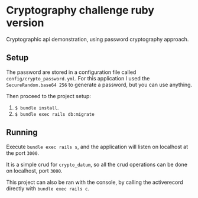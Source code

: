 # Cryptography challenge ruby version

Cryptographic api demonstration, using password cryptography approach.

## Setup

The password are stored in a configuration file called `config/crypto_password.yml`. For this application I used the `SecureRandom.base64 256` to generate a password, but you can use anything.

Then proceed to the project setup:

1. `$ bundle install`.
2. `$ bundle exec rails db:migrate`

## Running

Execute `bundle exec rails s`, and the application will listen on localhost at the port `3000`.

It is a simple crud for `crypto_datum`, so all the crud operations can be done on localhost, port `3000`.

This project can also be ran with the console, by calling the activerecord directly with `bundle exec rails c`.
